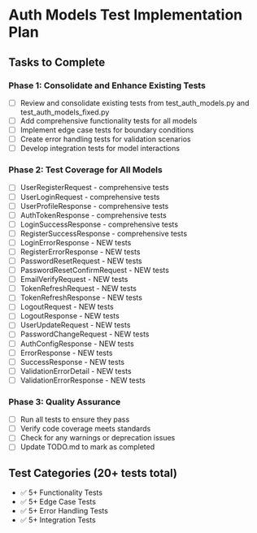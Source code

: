# Auth Models Test Implementation Plan

## Tasks to Complete

### Phase 1: Consolidate and Enhance Existing Tests
- [ ] Review and consolidate existing tests from test_auth_models.py and test_auth_models_fixed.py
- [ ] Add comprehensive functionality tests for all models
- [ ] Implement edge case tests for boundary conditions
- [ ] Create error handling tests for validation scenarios
- [ ] Develop integration tests for model interactions

### Phase 2: Test Coverage for All Models
- [ ] UserRegisterRequest - comprehensive tests
- [ ] UserLoginRequest - comprehensive tests  
- [ ] UserProfileResponse - comprehensive tests
- [ ] AuthTokenResponse - comprehensive tests
- [ ] LoginSuccessResponse - comprehensive tests
- [ ] RegisterSuccessResponse - comprehensive tests
- [ ] LoginErrorResponse - NEW tests
- [ ] RegisterErrorResponse - NEW tests
- [ ] PasswordResetRequest - NEW tests
- [ ] PasswordResetConfirmRequest - NEW tests
- [ ] EmailVerifyRequest - NEW tests
- [ ] TokenRefreshRequest - NEW tests
- [ ] TokenRefreshResponse - NEW tests
- [ ] LogoutRequest - NEW tests
- [ ] LogoutResponse - NEW tests
- [ ] UserUpdateRequest - NEW tests
- [ ] PasswordChangeRequest - NEW tests
- [ ] AuthConfigResponse - NEW tests
- [ ] ErrorResponse - NEW tests
- [ ] SuccessResponse - NEW tests
- [ ] ValidationErrorDetail - NEW tests
- [ ] ValidationErrorResponse - NEW tests

### Phase 3: Quality Assurance
- [ ] Run all tests to ensure they pass
- [ ] Verify code coverage meets standards
- [ ] Check for any warnings or deprecation issues
- [ ] Update TODO.md to mark as completed

## Test Categories (20+ tests total)
- ✅ 5+ Functionality Tests
- ✅ 5+ Edge Case Tests  
- ✅ 5+ Error Handling Tests
- ✅ 5+ Integration Tests

